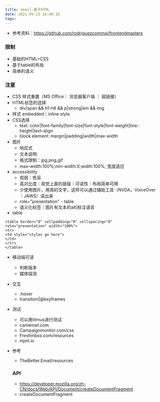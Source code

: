 ```yaml
---
title: email-基于HTML
date: 2021-09-22 16:00:26
tags:
---
```

- 参考资料：https://github.com/rodriguezcommaj/frontendmasters

### 限制
- 基础的HTML+CSS
- 基于table的布局
- 简单的语义

### 注意
- CSS 样式重置（MS Office｜ 浏览器客户端 ｜ 超链接）
- HTML标签的选择
  - div|span  && h1-h6 && p|strong|em && img 
- 样式 embedded｜inline style
- CSS选择
  - text: color|font-family|font-size|font-style|font-weight|line-height|text-align
  - block element: margin|padding|width|max-width
- 图片
  - 响应式
  - 文本说明
  - 格式限制：jpg,png,gif
  - max-width:100%;min-width:X;width:100%; 宽度适应
- accessibility
  - 视弱｜色盲
  - 高对比度｜视觉上面的层级｜可读性｜布局简单可用
  - 少使用图片，用真的文字，这样可以通过辅助工具（NVDA，VoiceOver｜JAWS）读出来
  - role="presentation" - table
  - 语义化标签｜图片有文本的alt|标注语言
- table
```
<table border="0" cellpadding="0" cellspacing="0"
role="presentation" width="100%">
<tr>
<td style="styles go here">
</td>
</tr>
</table>
```
- 移动端可读
  - 判断版本
  - 媒体探测

- 交互
  - :hover
  - transition|@keyframes

- 测试
  - 可以用litmus进行测试
  - caniemail.com
  - Campaignmonitor.com/css
  - Freshinbox.com/resources 
  - mjml.io

- 参考
  - TheBetter.Email/resources

  ### API
  - https://developer.mozilla.org/zh-CN/docs/Web/API/Document/createDocumentFragment
  - createDocumentFragment